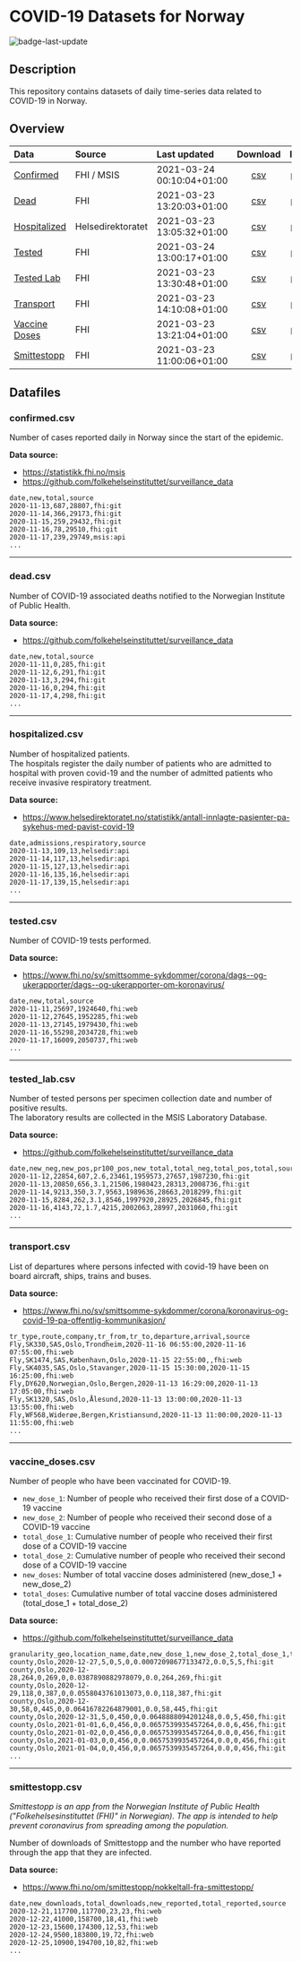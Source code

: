 # COVID-19 Datasets for Norway
![badge-last-update](https://img.shields.io/github/last-commit/frefrik/c19norge-data?label=Last%20update)
## Description
This repository contains datasets of daily time-series data related to COVID-19 in Norway.  

## Overview
<!-- table starts -->
|Data|Source|Last updated|Download|Preview|
| :--- | :--- | :--- | :--- | :--- |
|[Confirmed](#confirmedcsv)|FHI / MSIS|2021-03-24 00:10:04+01:00|[<center>csv</center>](https://raw.githubusercontent.com/frefrik/c19norge-data/main/data/confirmed.csv)|[<center>preview</center>](data/confirmed.csv)|
|[Dead](#deadcsv)|FHI|2021-03-23 13:20:03+01:00|[<center>csv</center>](https://raw.githubusercontent.com/frefrik/c19norge-data/main/data/dead.csv)|[<center>preview</center>](data/dead.csv)|
|[Hospitalized](#hospitalizedcsv)|Helsedirektoratet|2021-03-23 13:05:32+01:00|[<center>csv</center>](https://raw.githubusercontent.com/frefrik/c19norge-data/main/data/hospitalized.csv)|[<center>preview</center>](data/hospitalized.csv)|
|[Tested](#testedcsv)|FHI|2021-03-24 13:00:17+01:00|[<center>csv</center>](https://raw.githubusercontent.com/frefrik/c19norge-data/main/data/tested.csv)|[<center>preview</center>](data/tested.csv)|
|[Tested Lab](#tested_labcsv)|FHI|2021-03-23 13:30:48+01:00|[<center>csv</center>](https://raw.githubusercontent.com/frefrik/c19norge-data/main/data/tested_lab.csv)|[<center>preview</center>](data/tested_lab.csv)|
|[Transport](#transportcsv)|FHI|2021-03-23 14:10:08+01:00|[<center>csv</center>](https://raw.githubusercontent.com/frefrik/c19norge-data/main/data/transport.csv)|[<center>preview</center>](data/transport.csv)|
|[Vaccine Doses](#vaccine_dosescsv)|FHI|2021-03-23 13:21:04+01:00|[<center>csv</center>](https://raw.githubusercontent.com/frefrik/c19norge-data/main/data/vaccine_doses.csv)|[<center>preview</center>](data/vaccine_doses.csv)|
|[Smittestopp](#smittestoppcsv)|FHI|2021-03-23 11:00:06+01:00|[<center>csv</center>](https://raw.githubusercontent.com/frefrik/c19norge-data/main/data/smittestopp.csv)|[<center>preview</center>](data/smittestopp.csv)|
<!-- table ends -->
## Datafiles
### confirmed.csv
Number of cases reported daily in Norway since the start of the epidemic.

**Data source:**
- https://statistikk.fhi.no/msis
- https://github.com/folkehelseinstituttet/surveillance_data


```
date,new,total,source
2020-11-13,687,28807,fhi:git
2020-11-14,366,29173,fhi:git
2020-11-15,259,29432,fhi:git
2020-11-16,78,29510,fhi:git
2020-11-17,239,29749,msis:api
...
```  

---
### dead.csv
Number of COVID-19 associated deaths notified to the Norwegian Institute of Public Health.

**Data source:**
- https://github.com/folkehelseinstituttet/surveillance_data


```
date,new,total,source
2020-11-11,0,285,fhi:git
2020-11-12,6,291,fhi:git
2020-11-13,3,294,fhi:git
2020-11-16,0,294,fhi:git
2020-11-17,4,298,fhi:git
...
```

---
### hospitalized.csv
Number of hospitalized patients.  
The hospitals register the daily number of patients who are admitted to hospital with proven covid-19 and the number of admitted patients who receive invasive respiratory treatment.

**Data source:**
* https://www.helsedirektoratet.no/statistikk/antall-innlagte-pasienter-pa-sykehus-med-pavist-covid-19

```
date,admissions,respiratory,source
2020-11-13,109,13,helsedir:api
2020-11-14,117,13,helsedir:api
2020-11-15,127,13,helsedir:api
2020-11-16,135,16,helsedir:api
2020-11-17,139,15,helsedir:api
...
```

---
### tested.csv
Number of COVID-19 tests performed.

**Data source:**
* https://www.fhi.no/sv/smittsomme-sykdommer/corona/dags--og-ukerapporter/dags--og-ukerapporter-om-koronavirus/

```
date,new,total,source
2020-11-11,25697,1924640,fhi:web
2020-11-12,27645,1952285,fhi:web
2020-11-13,27145,1979430,fhi:web
2020-11-16,55298,2034728,fhi:web
2020-11-17,16009,2050737,fhi:web
...
```

---
### tested_lab.csv
Number of tested persons per specimen collection date and number of positive results.  
The laboratory results are collected in the MSIS Laboratory Database.

**Data source:**
* https://github.com/folkehelseinstituttet/surveillance_data

```
date,new_neg,new_pos,pr100_pos,new_total,total_neg,total_pos,total,source
2020-11-12,22854,607,2.6,23461,1959573,27657,1987230,fhi:git
2020-11-13,20850,656,3.1,21506,1980423,28313,2008736,fhi:git
2020-11-14,9213,350,3.7,9563,1989636,28663,2018299,fhi:git
2020-11-15,8284,262,3.1,8546,1997920,28925,2026845,fhi:git
2020-11-16,4143,72,1.7,4215,2002063,28997,2031060,fhi:git
...
```

---
### transport.csv
List of departures where persons infected with covid-19 have been on board aircraft, ships, trains and buses.

**Data source:**
* https://www.fhi.no/sv/smittsomme-sykdommer/corona/koronavirus-og-covid-19-pa-offentlig-kommunikasjon/

```
tr_type,route,company,tr_from,tr_to,departure,arrival,source
Fly,SK330,SAS,Oslo,Trondheim,2020-11-16 06:55:00,2020-11-16 07:55:00,fhi:web
Fly,SK1474,SAS,København,Oslo,2020-11-15 22:55:00,,fhi:web
Fly,SK4035,SAS,Oslo,Stavanger,2020-11-15 15:30:00,2020-11-15 16:25:00,fhi:web
Fly,DY620,Norwegian,Oslo,Bergen,2020-11-13 16:29:00,2020-11-13 17:05:00,fhi:web
Fly,SK1320,SAS,Oslo,Ålesund,2020-11-13 13:00:00,2020-11-13 13:55:00,fhi:web
Fly,WF568,Widerøe,Bergen,Kristiansund,2020-11-13 11:00:00,2020-11-13 11:55:00,fhi:web
...
```

---
### vaccine_doses.csv
Number of people who have been vaccinated for COVID-19.  
 - ```new_dose_1```: Number of people who received their first dose of a COVID-19 vaccine
 - ```new_dose_2```: Number of people who received their second dose of a COVID-19 vaccine
 - ```total_dose_1```: Cumulative number of people who received their first dose of a COVID-19 vaccine
 - ```total_dose_2```: Cumulative number of people who received their second dose of a COVID-19 vaccine
 - ```new_doses```: Number of total vaccine doses administered (new_dose_1 + new_dose_2)
 - ```total_doses```: Cumulative number of total vaccine doses administered (total_dose_1 + total_dose_2)

**Data source:**
* https://github.com/folkehelseinstituttet/surveillance_data

```
granularity_geo,location_name,date,new_dose_1,new_dose_2,total_dose_1,total_dose_2,total_pr100_dose_1,total_pr100_dose_2,new_doses,total_doses,source
county,Oslo,2020-12-27,5,0,5,0,0.00072098677133472,0.0,5,5,fhi:git
county,Oslo,2020-12-28,264,0,269,0,0.0387890882978079,0.0,264,269,fhi:git
county,Oslo,2020-12-29,118,0,387,0,0.0558043761013073,0.0,118,387,fhi:git
county,Oslo,2020-12-30,58,0,445,0,0.06416782264879001,0.0,58,445,fhi:git
county,Oslo,2020-12-31,5,0,450,0,0.0648888094201248,0.0,5,450,fhi:git
county,Oslo,2021-01-01,6,0,456,0,0.0657539935457264,0.0,6,456,fhi:git
county,Oslo,2021-01-02,0,0,456,0,0.0657539935457264,0.0,0,456,fhi:git
county,Oslo,2021-01-03,0,0,456,0,0.0657539935457264,0.0,0,456,fhi:git
county,Oslo,2021-01-04,0,0,456,0,0.0657539935457264,0.0,0,456,fhi:git
...
```

---
### smittestopp.csv
*Smittestopp is an app from the Norwegian Institute of Public Health ("Folkehelsesinstituttet (FHI)" in Norwegian). The app is intended to help prevent coronavirus from spreading among the population.*

Number of downloads of Smittestopp and the number who have reported through the app that they are infected.

**Data source:**
* https://www.fhi.no/om/smittestopp/nokkeltall-fra-smittestopp/

```
date,new_downloads,total_downloads,new_reported,total_reported,source
2020-12-21,117700,117700,23,23,fhi:web
2020-12-22,41000,158700,18,41,fhi:web
2020-12-23,15600,174300,12,53,fhi:web
2020-12-24,9500,183800,19,72,fhi:web
2020-12-25,10900,194700,10,82,fhi:web
...
```